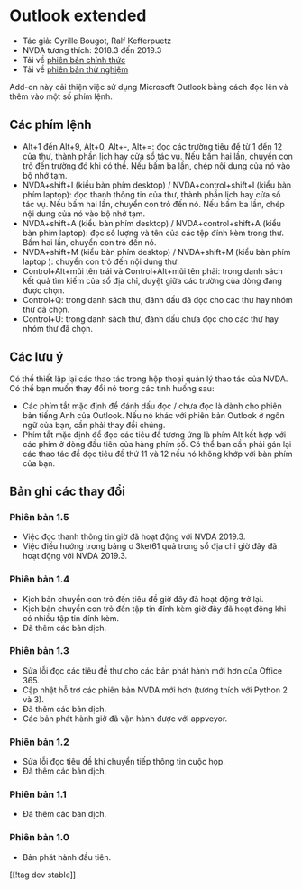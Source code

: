 # Outlook extended #

* Tác giả: Cyrille Bougot, Ralf Kefferpuetz
* NVDA tương thích: 2018.3 đến 2019.3
* Tải về [phiên bản chính thức][1]
* Tải về [phiên bản thử nghiệm][2]

Add-on này cải thiện việc sử dụng Microsoft Outlook bằng cách đọc lên và
thêm vào một số phím lệnh.

## Các phím lệnh

* Alt+1 đến Alt+9, Alt+0, Alt+-, Alt+=: đọc các trường tiêu đề từ 1 đến 12
  của thư, thành phần lịch hay cửa sổ tác vụ. Nếu bấm hai lần, chuyển con
  trỏ đến trường đó khi có thể. Nếu bấm ba lần, chép nội dung của nó vào bộ
  nhớ tạm.
* NVDA+shift+I (kiểu bàn phím desktop) / NVDA+control+shift+I (kiểu bàn phím
  laptop): đọc thanh thông tin của thư, thành phần lịch hay cửa sổ tác
  vụ. Nếu bấm hai lần, chuyển con trỏ đến nó. Nếu bấm ba lần, chép nội dung
  của nó vào bộ nhớ tạm.
* NVDA+shift+A (kiểu bàn phím desktop) / NVDA+control+shift+A (kiểu bàn phím
  laptop): đọc số lượng và tên của các tệp đính kèm trong thư. Bấm hai lần,
  chuyển con trỏ đến nó.
* NVDA+shift+M (kiểu bàn phím desktop) / NVDA+shift+M (kiểu bàn phím laptop
  ): chuyển con trỏ đến nội dung thư.
* Control+Alt+mũi tên trái và Control+Alt+mũi tên phải: trong danh sách kết
  quả tìm kiếm của sổ địa chỉ, duyệt giữa các trường của dòng đang được
  chọn.
* Control+Q: trong danh sách thư, đánh dấu đã đọc cho các thư hay nhóm thư
  đã chọn.
* Control+U: trong danh sách thư, đánh dấu chưa đọc cho các thư hay nhóm thư
  đã chọn.

## Các lưu ý

Có thể thiết lập lại các thao tác trong hộp thoại quản lý thao tác của
NVDA. Có thể bạn muốn thay đổi nó trong các tình huống sau:

* Các phím tắt mặc định để đánh dấu đọc / chưa đọc là dành cho phiên bản
  tiếng Anh của Outlook. Nếu nó khác với phiên bản Outlook ở ngôn ngữ của
  bạn, cần phải thay đổi chúng.
* Phím tắt mặc định để đọc các tiêu đề tương ứng là phím Alt kết hợp với các
  phím ở dòng đầu tiên của hàng phím số. Có thể bạn cần phải gán lại các
  thao tác để đọc  tiêu đề thứ 11 và 12 nếu nó không khớp với bàn phím của
  bạn.

## Bản ghi các thay đổi

### Phiên bản 1.5

* Việc đọc thanh thông tin giờ đã hoạt động với NVDA 2019.3.
* Việc điều hướng trong bảng ơ 3ket61 quả trong sổ địa chỉ giờ đây đã hoạt
  động với NVDA 2019.3.

### Phiên bản 1.4

* Kịch bản chuyển con trỏ đến tiêu đề giờ đây đã hoạt động trở lại.
* Kịch bản chuyển con trỏ đến tập tin đính kèm giờ đây đã hoạt động khi có
  nhiều tập tin đính kèm.
* Đã thêm các bản dịch.

### Phiên bản 1.3

* Sửa lỗi đọc các tiêu đề thư cho các bản phát hành mới hơn của Office 365.
* Cập nhật hỗ trợ các phiên bản NVDA mới hơn (tương thích với Python 2 và
  3).
* Đã thêm các bản dịch.
* Các bản phát hành giờ đã vận hành được với appveyor.

### Phiên bản 1.2

* Sửa lỗi đọc tiêu đề khi chuyển tiếp thông tin cuộc họp.
* Đã thêm các bản dịch.

### Phiên bản 1.1

* Đã thêm các bản dịch.

### Phiên bản 1.0

* Bản phát hành đầu tiên.

[[!tag dev stable]]

[1]: https://addons.nvda-project.org/files/get.php?file=outlookextended

[2]: https://addons.nvda-project.org/files/get.php?file=outlookextended-dev

